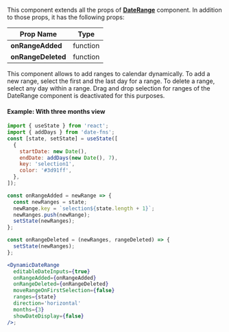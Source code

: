 This component extends all the props of **[DateRange](#daterange)** component. In addition to those props, it has the following props:

| Prop Name          | Type     |
| ------------------ | -------- |
| **onRangeAdded**   | function |
| **onRangeDeleted** | function |

This component allows to add ranges to calendar dynamically. To add a new range, select the first and the last day for a range. To delete a range, select any day within a range. Drag and drop selection for ranges of the DateRange component is deactivated for this purposes.

#### Example: With three months view

```jsx inside Markdown
import { useState } from 'react';
import { addDays } from 'date-fns';
const [state, setState] = useState([
  {
    startDate: new Date(),
    endDate: addDays(new Date(), 7),
    key: 'selection1',
    color: '#3d91ff',
  },
]);

const onRangeAdded = newRange => {
  const newRanges = state;
  newRange.key = `selection${state.length + 1}`;
  newRanges.push(newRange);
  setState(newRanges);
};

const onRangeDeleted = (newRanges, rangeDeleted) => {
  setState(newRanges);
};

<DynamicDateRange
  editableDateInputs={true}
  onRangeAdded={onRangeAdded}
  onRangeDeleted={onRangeDeleted}
  moveRangeOnFirstSelection={false}
  ranges={state}
  direction='horizontal'
  months={3}
  showDateDisplay={false}
/>;
```
